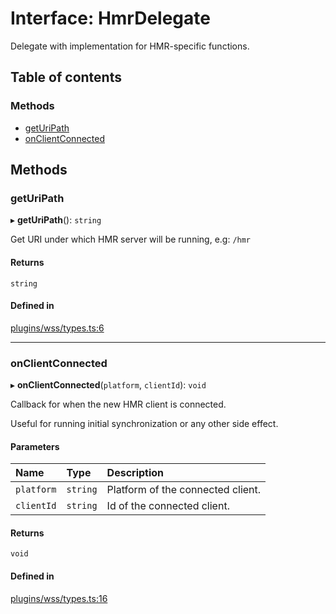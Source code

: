 # Interface: HmrDelegate

Delegate with implementation for HMR-specific functions.

## Table of contents

### Methods

- [getUriPath](HmrDelegate.md#geturipath)
- [onClientConnected](HmrDelegate.md#onclientconnected)

## Methods

### getUriPath

▸ **getUriPath**(): `string`

Get URI under which HMR server will be running, e.g: `/hmr`

#### Returns

`string`

#### Defined in

[plugins/wss/types.ts:6](https://github.com/callstack/repack/blob/1d9a1bb/packages/dev-server/src/plugins/wss/types.ts#L6)

___

### onClientConnected

▸ **onClientConnected**(`platform`, `clientId`): `void`

Callback for when the new HMR client is connected.

Useful for running initial synchronization or any other side effect.

#### Parameters

| Name | Type | Description |
| :------ | :------ | :------ |
| `platform` | `string` | Platform of the connected client. |
| `clientId` | `string` | Id of the connected client. |

#### Returns

`void`

#### Defined in

[plugins/wss/types.ts:16](https://github.com/callstack/repack/blob/1d9a1bb/packages/dev-server/src/plugins/wss/types.ts#L16)
